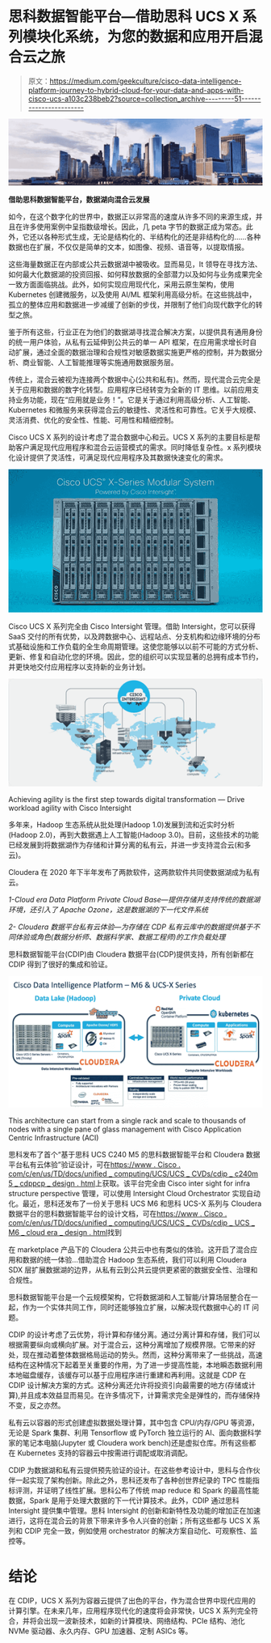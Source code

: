 # 思科数据智能平台—借助思科 UCS X 系列模块化系统，为您的数据和应用开启混合云之旅

> 原文：<https://medium.com/geekculture/cisco-data-intelligence-platform-journey-to-hybrid-cloud-for-your-data-and-apps-with-cisco-ucs-a103c238beb2?source=collection_archive---------51----------------------->

![](img/db23341fb232c3c50cd506f61a29dc37.png)

**借助思科数据智能平台，数据湖向混合云发展**

如今，在这个数字化的世界中，数据正以非常高的速度从许多不同的来源生成，并且在许多使用案例中呈指数级增长。因此，几 peta 字节的数据正成为常态。此外，它还以各种形式生成，无论是结构化的、半结构化的还是非结构化的……各种数据也在扩展，不仅仅是简单的文本，如图像、视频、语音等，以提取情报。

这些海量数据正在内部或公共云数据湖中被吸收。显而易见，It 领导在寻找方法、如何最大化数据湖的投资回报、如何释放数据的全部潜力以及如何与业务成果完全一致方面面临挑战。此外，如何实现应用现代化，采用云原生架构，使用 Kubernetes 创建微服务，以及使用 AI/ML 框架利用高级分析。在这些挑战中，孤立的整体应用和数据进一步减缓了创新的步伐，并限制了他们向现代数字化的转型之旅。

鉴于所有这些，行业正在为他们的数据湖寻找混合解决方案，以提供具有通用身份的统一用户体验，从私有云延伸到公共云的单一 API 框架，在应用需求增长时自动扩展，通过全面的数据治理和合规性对敏感数据实施更严格的控制，并为数据分析、商业智能、人工智能推理等实施通用数据服务层。

传统上，混合云被视为连接两个数据中心(公共和私有)。然而，现代混合云完全是关于应用和数据的数字化转型。应用程序已经转变为全新的 IT 思维。以前应用支持业务功能，现在“应用就是业务！”。它是关于通过利用高级分析、人工智能、Kubernetes 和微服务来获得混合云的敏捷性、灵活性和可靠性。它关乎大规模、灵活消费、优化的安全性、性能、可用性和精细控制。

Cisco UCS X 系列的设计考虑了混合数据中心和云。UCS X 系列的主要目标是帮助客户满足现代应用程序和混合云运营模式的需求。同时降低复杂性。x 系列模块化设计提供了灵活性，可满足现代应用程序及其数据快速变化的需求。

![](img/748b576d8a5a107d92e00da3ef157b22.png)

Cisco UCS X 系列完全由 Cisco Intersight 管理。借助 Intersight，您可以获得 SaaS 交付的所有优势，以及跨数据中心、远程站点、分支机构和边缘环境的分布式基础设施和工作负载的全生命周期管理。这使您能够以以前不可能的方式分析、更新、修复和自动化您的环境。因此，您的组织可以实现显著的总拥有成本节约，并更快地交付应用程序以支持新的业务计划。

![](img/c561278e448d03937f9d8a58a214e3ca.png)

Achieving agility is the first step towards digital transformation — Drive workload agility with Cisco Intersight

多年来，Hadoop 生态系统从批处理(Hadoop 1.0)发展到流和近实时分析(Hadoop 2.0)，再到大数据遇上人工智能(Hadoop 3.0)。目前，这些技术的功能已经发展到将数据湖作为存储和计算分离的私有云，并进一步支持混合云(和多云)。

Cloudera 在 2020 年下半年发布了两款软件，这两款软件共同使数据湖成为私有云。

*1-Cloud era Data Platform Private Cloud Base—提供存储并支持传统的数据湖环境，还引入了 Apache Ozone，这是数据湖的下一代文件系统*

*2- Cloudera 数据平台私有云体验—为存储在 CDP 私有云库中的数据提供基于不同体验或角色(数据分析师、数据科学家、数据工程师)的工作负载处理*

思科数据智能平台(CDIP)由 Cloudera 数据平台(CDP)提供支持，所有创新都在 CDIP 得到了很好的集成和验证。

![](img/e7eff0319bd502c009e5ea949e362851.png)

This architecture can start from a single rack and scale to thousands of nodes with a single pane of glass management with Cisco Application Centric Infrastructure (ACI)

思科发布了首个“基于思科 UCS C240 M5 的思科数据智能平台和 Cloudera 数据平台私有云体验”验证设计，可在[https://www . Cisco . com/c/en/us/TD/docs/unified _ computing/UCS/UCS _ CVDs/cdip _ c240m 5 _ cdppcp _ design . html](https://www.cisco.com/c/en/us/td/docs/unified_computing/ucs/UCS_CVDs/cdip_c240m5_cdppcp_design.html)上获取。该平台完全由 Cisco inter sight for infra structure perspective 管理，可以使用 Intersight Cloud Orchestrator 实现自动化。最近，思科还发布了一份关于思科 UCS M6 和思科 UCS-X 系列与 Cloudera 数据平台的思科数据智能平台的设计文档，可在[https://www . Cisco . com/c/en/us/TD/docs/unified _ computing/UCS/UCS _ CVDs/cdip _ UCS _ M6 _ cloud era _ design . html](https://www.cisco.com/c/en/us/td/docs/unified_computing/ucs/UCS_CVDs/cdip_ucs_m6_cloudera_design.html)找到

在 marketplace 产品下的 Cloudera 公共云中也有类似的体验。这开启了混合应用和数据的统一体验…借助混合 Hadoop 生态系统，我们可以利用 Cloudera SDX 层扩展数据湖的边界，从私有云到公共云提供更紧密的数据安全性、治理和合规性。

思科数据智能平台是一个云规模架构，它将数据湖和人工智能/计算场层整合在一起，作为一个实体共同工作，同时还能够独立扩展，以解决现代数据中心的 IT 问题。

CDIP 的设计考虑了云优势，将计算和存储分离。通过分离计算和存储，我们可以根据需要纵向或横向扩展。对于混合云，这种分离增加了规模界限。它带来的好处，现在推动着整体数据格局运动的势头。然而，这种分离带来了一些挑战，高速结构在这种情况下起着至关重要的作用，为了进一步提高性能，本地瞬态数据利用本地磁盘缓存，该缓存可以基于应用程序进行重建和再利用。这就是 CDP 在 CDIP 设计解决方案的方式。这种分离还允许将投资引向最需要的地方(存储或计算),并且成本效益显而易见。在许多情况下，计算需求完全是弹性的，而存储保持不变，反之亦然。

私有云以容器的形式创建虚拟数据处理计算，其中包含 CPU/内存/GPU 等资源，无论是 Spark 集群、利用 Tensorflow 或 PyTorch 独立运行的 AI、面向数据科学家的笔记本电脑(Jupyter 或 Cloudera work bench)还是虚拟仓库。所有这些都在 Kubernetes 支持的容器云中按需进行调配或取消调配。

CDIP 为数据湖和私有云提供预先验证的设计。在这些参考设计中，思科与合作伙伴一起实现了架构创新。除此之外，思科还发布了各种创世界纪录的 TPC 性能指标评测，并证明了线性扩展。思科公布了传统 map reduce 和 Spark 的最高性能数据，Spark 是用于处理大数据的下一代计算技术。此外，CDIP 通过思科 Intersight 提供集中管理。思科 Intersight 的创新和新特性及功能的增加正在加速进行，这将在混合云的背景下带来许多令人兴奋的创新；所有这些都与 UCS X 系列和 CDIP 完全一致，例如使用 orchestrator 的解决方案自动化、可观察性、监控等。

# 结论

在 CDIP，UCS X 系列为容器云提供了出色的平台，作为混合世界中现代应用的计算引擎。在未来几年，应用程序现代化的速度将会非常快，UCS X 系列完全符合，并将会出现一波新技术，如新的计算模块、网络结构、PCIe 结构、池化 NVMe 驱动器、永久内存、GPU 加速器、定制 ASICs 等。